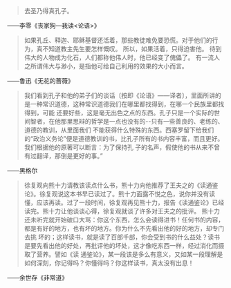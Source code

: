 >去圣乃得真孔子。

——李零《丧家狗—我读<论语>》 
 
>如果孔丘、释迦、耶稣基督还活着，那些教徒难免要恐慌。对于他们的行为，真不知道教主先生要怎样慨叹。 
>所以，如果活着，只得迫害他。 
>待到伟大的人物成为化石，人们都称他伟人时，他已经变了傀儡了。 
>有一流人之所谓伟大与渺小，是指他可给自己利用的效果的大小而言。

——鲁迅《无花的蔷薇》 
 
>我们看到孔子和他的弟子们的谈话〔按即《论语》——译者〕，里面所讲的是一种常识道德，这种常识道德我们在哪里都找得到，在哪一个民族里都找得到，可能 还要好些，这是毫无出色之点的东西。孔子只是一个实际的世间智者，在他那里思辩的哲学是一点也没有的--只有一些善良的、老练的、道德的教训，从里面我们 不能获得什么特殊的东西。西塞罗留下给我们的“政治义务论”便是道德教训的书，比孔子所有的书内容丰富，而且更好。我们根据他的原著可以断言：为了保持孔 子的名声，假使他的书从来不曾有过翻译，那倒是更好的事。” 

——黑格尔 
 
>徐复观向熊十力请教该读点什么书，熊十力向他推荐了王夫之的《读通鉴论》。徐复观说这本书早已读过了。熊十力面露不悦之色，说你并没有读懂，应该再读。过了一段时间，徐复观再见熊十力，报告《读通鉴论》已经读完。熊十力让他谈谈心得，徐复观就谈了许多对王夫之的批评。 
>熊十力还未听完就开始破口大骂：你这个东西，怎么会读得进书！任何书的内容，都是有好的地方，也有坏的地方。你为什么不先看出他的好的地方，却专门去挑 坏的；这样读书，就是读了百部千部，你会受到书的什么益处？读书是要先看出他的好处，再批评他的坏处，这才像吃东西一样，经过消化而摄取了营养。譬如《读 通鉴论》，某一段该是多么有意义，又如某一段理解是如何深刻，你记得吗？你懂得吗？你这样读书，真太没有出息！ 

——余世存《非常道》 
